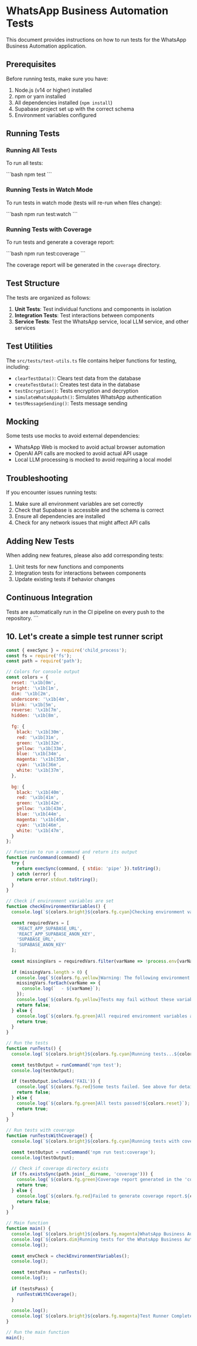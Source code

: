 # WhatsApp Business Automation Tests

This document provides instructions on how to run tests for the WhatsApp Business Automation application.

## Prerequisites

Before running tests, make sure you have:

1. Node.js (v14 or higher) installed
2. npm or yarn installed
3. All dependencies installed (`npm install`)
4. Supabase project set up with the correct schema
5. Environment variables configured

## Running Tests

### Running All Tests

To run all tests:

\`\`\`bash
npm test
\`\`\`

### Running Tests in Watch Mode

To run tests in watch mode (tests will re-run when files change):

\`\`\`bash
npm run test:watch
\`\`\`

### Running Tests with Coverage

To run tests and generate a coverage report:

\`\`\`bash
npm run test:coverage
\`\`\`

The coverage report will be generated in the `coverage` directory.

## Test Structure

The tests are organized as follows:

1. **Unit Tests**: Test individual functions and components in isolation
2. **Integration Tests**: Test interactions between components
3. **Service Tests**: Test the WhatsApp service, local LLM service, and other services

## Test Utilities

The `src/tests/test-utils.ts` file contains helper functions for testing, including:

- `clearTestData()`: Clears test data from the database
- `createTestData()`: Creates test data in the database
- `testEncryption()`: Tests encryption and decryption
- `simulateWhatsAppAuth()`: Simulates WhatsApp authentication
- `testMessageSending()`: Tests message sending

## Mocking

Some tests use mocks to avoid external dependencies:

- WhatsApp Web is mocked to avoid actual browser automation
- OpenAI API calls are mocked to avoid actual API usage
- Local LLM processing is mocked to avoid requiring a local model

## Troubleshooting

If you encounter issues running tests:

1. Make sure all environment variables are set correctly
2. Check that Supabase is accessible and the schema is correct
3. Ensure all dependencies are installed
4. Check for any network issues that might affect API calls

## Adding New Tests

When adding new features, please also add corresponding tests:

1. Unit tests for new functions and components
2. Integration tests for interactions between components
3. Update existing tests if behavior changes

## Continuous Integration

Tests are automatically run in the CI pipeline on every push to the repository.
\`\`\`

## 10. Let's create a simple test runner script

```js file="run-tests.js"
const { execSync } = require('child_process');
const fs = require('fs');
const path = require('path');

// Colors for console output
const colors = {
  reset: '\x1b[0m',
  bright: '\x1b[1m',
  dim: '\x1b[2m',
  underscore: '\x1b[4m',
  blink: '\x1b[5m',
  reverse: '\x1b[7m',
  hidden: '\x1b[8m',
  
  fg: {
    black: '\x1b[30m',
    red: '\x1b[31m',
    green: '\x1b[32m',
    yellow: '\x1b[33m',
    blue: '\x1b[34m',
    magenta: '\x1b[35m',
    cyan: '\x1b[36m',
    white: '\x1b[37m',
  },
  
  bg: {
    black: '\x1b[40m',
    red: '\x1b[41m',
    green: '\x1b[42m',
    yellow: '\x1b[43m',
    blue: '\x1b[44m',
    magenta: '\x1b[45m',
    cyan: '\x1b[46m',
    white: '\x1b[47m',
  }
};

// Function to run a command and return its output
function runCommand(command) {
  try {
    return execSync(command, { stdio: 'pipe' }).toString();
  } catch (error) {
    return error.stdout.toString();
  }
}

// Check if environment variables are set
function checkEnvironmentVariables() {
  console.log(`${colors.bright}${colors.fg.cyan}Checking environment variables...${colors.reset}`);
  
  const requiredVars = [
    'REACT_APP_SUPABASE_URL',
    'REACT_APP_SUPABASE_ANON_KEY',
    'SUPABASE_URL',
    'SUPABASE_ANON_KEY'
  ];
  
  const missingVars = requiredVars.filter(varName => !process.env[varName]);
  
  if (missingVars.length > 0) {
    console.log(`${colors.fg.yellow}Warning: The following environment variables are missing:${colors.reset}`);
    missingVars.forEach(varName => {
      console.log(`  - ${varName}`);
    });
    console.log(`${colors.fg.yellow}Tests may fail without these variables.${colors.reset}`);
    return false;
  } else {
    console.log(`${colors.fg.green}All required environment variables are set.${colors.reset}`);
    return true;
  }
}

// Run the tests
function runTests() {
  console.log(`${colors.bright}${colors.fg.cyan}Running tests...${colors.reset}`);
  
  const testOutput = runCommand('npm test');
  console.log(testOutput);
  
  if (testOutput.includes('FAIL')) {
    console.log(`${colors.fg.red}Some tests failed. See above for details.${colors.reset}`);
    return false;
  } else {
    console.log(`${colors.fg.green}All tests passed!${colors.reset}`);
    return true;
  }
}

// Run tests with coverage
function runTestsWithCoverage() {
  console.log(`${colors.bright}${colors.fg.cyan}Running tests with coverage...${colors.reset}`);
  
  const testOutput = runCommand('npm run test:coverage');
  console.log(testOutput);
  
  // Check if coverage directory exists
  if (fs.existsSync(path.join(__dirname, 'coverage'))) {
    console.log(`${colors.fg.green}Coverage report generated in the 'coverage' directory.${colors.reset}`);
    return true;
  } else {
    console.log(`${colors.fg.red}Failed to generate coverage report.${colors.reset}`);
    return false;
  }
}

// Main function
function main() {
  console.log(`${colors.bright}${colors.fg.magenta}WhatsApp Business Automation Test Runner${colors.reset}`);
  console.log(`${colors.dim}Running tests for the WhatsApp Business Automation application...${colors.reset}`);
  console.log();
  
  const envCheck = checkEnvironmentVariables();
  console.log();
  
  const testsPass = runTests();
  console.log();
  
  if (testsPass) {
    runTestsWithCoverage();
  }
  
  console.log();
  console.log(`${colors.bright}${colors.fg.magenta}Test Runner Complete${colors.reset}`);
}

// Run the main function
main();

